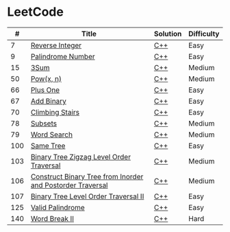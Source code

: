 LeetCode
========

| # | Title | Solution | Difficulty |
|---| ----- | -------- | ---------- |
|7|[Reverse Integer](https://leetcode.com/problems/reverse-integer/) | [C++](https://github.com/AgyeyaMishra/leetcode/blob/master/algorithms/cpp/reverseInteger.cpp)|Easy|
|9|[Palindrome Number](https://leetcode.com/problems/palindrome-number/) | [C++](https://github.com/AgyeyaMishra/leetcode/blob/master/algorithms/cpp/palindromeNumber.cpp)|Easy|
|15|[3Sum](https://leetcode.com/problems/3sum/) | [C++](https://github.com/AgyeyaMishra/leetcode/blob/master/algorithms/cpp/3Sum.cpp)|Medium|
|50|[Pow(x, n)](https://leetcode.com/problems/powx-n/) | [C++](https://github.com/AgyeyaMishra/leetcode/blob/master/algorithms/cpp/Pow(x%2C%20n).cpp)|Medium|
|66|[Plus One](https://leetcode.com/problems/plus-one/) | [C++](https://github.com/AgyeyaMishra/leetcode/blob/master/algorithms/cpp/plusOne.cpp)|Easy|
|67|[Add Binary](https://leetcode.com/problems/add-binary/) | [C++](https://github.com/AgyeyaMishra/leetcode/blob/master/algorithms/cpp/addBinary.cpp)|Easy|
|70|[Climbing Stairs](https://leetcode.com/problems/climbing-stairs/) | [C++](https://github.com/AgyeyaMishra/leetcode/blob/master/algorithms/cpp/climbingStairs.cpp)|Easy|
|78|[Subsets](https://leetcode.com/problems/subsets/) | [C++](https://github.com/AgyeyaMishra/leetcode/blob/master/algorithms/cpp/subsets.cpp)|Medium|
|79|[Word Search](https://leetcode.com/problems/word-search/) | [C++](https://github.com/AgyeyaMishra/leetcode/blob/master/algorithms/cpp/wordSearch.cpp)|Medium|
|100|[Same Tree](https://leetcode.com/problems/same-tree/) | [C++](https://github.com/AgyeyaMishra/leetcode/blob/master/algorithms/cpp/sameTree.cpp)|Easy|
|103|[Binary Tree Zigzag Level Order Traversal](https://leetcode.com/problems/binary-tree-zigzag-level-order-traversal/) | [C++](https://github.com/AgyeyaMishra/leetcode/blob/master/algorithms/cpp/binaryTreeZigzagLevelOrderTraversal.cpp)|Medium|
|106|[Construct Binary Tree from Inorder and Postorder Traversal](https://leetcode.com/problems/construct-binary-tree-from-inorder-and-postorder-traversal/) | [C++](https://github.com/AgyeyaMishra/leetcode/blob/master/algorithms/cpp/constructBinaryTreeFromInorderAndPostorderTraversal.cpp)|Medium|
|107|[Binary Tree Level Order Traversal II](https://leetcode.com/problems/binary-tree-level-order-traversal-ii/) | [C++](https://github.com/AgyeyaMishra/leetcode/blob/master/algorithms/cpp/binaryTreeLevelOrderTraversalII.cpp)|Easy|
|125|[Valid Palindrome](https://leetcode.com/problems/valid-palindrome/) | [C++](https://github.com/AgyeyaMishra/leetcode/blob/master/algorithms/cpp/validPalindrome.cpp)|Easy|
|140|[Word Break II](https://leetcode.com/problems/word-break-ii/) | [C++](https://github.com/AgyeyaMishra/leetcode/blob/master/algorithms/cpp/wordBreakII.cpp)|Hard|

